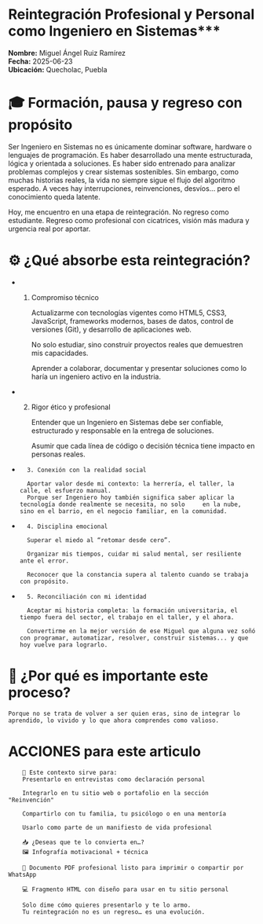 # Reintegración Profesional y Personal como Ingeniero en Sistemas***
**Nombre:** Miguel Ángel Ruiz Ramírez  
**Fecha:** 2025-06-23  
**Ubicación:** Quecholac, Puebla 


# 🎓 Formación, pausa y regreso con propósito

Ser Ingeniero en Sistemas no es únicamente dominar software, hardware o lenguajes de programación. Es haber desarrollado una mente estructurada, lógica y orientada a soluciones. Es haber sido entrenado para analizar problemas complejos y crear sistemas sostenibles.
Sin embargo, como muchas historias reales, la vida no siempre sigue el flujo del algoritmo esperado. A veces hay interrupciones, reinvenciones, desvíos... pero el conocimiento queda latente.

Hoy, me encuentro en una etapa de reintegración. No regreso como estudiante. Regreso como profesional con cicatrices, visión más madura y urgencia real por aportar.

# ⚙️ ¿Qué absorbe esta reintegración?

- 	1. Compromiso técnico
		
		Actualizarme con tecnologías vigentes como HTML5, CSS3, JavaScript, frameworks modernos, bases de datos, control de versiones (Git), y desarrollo de aplicaciones web.

		No solo estudiar, sino construir proyectos reales que demuestren mis capacidades.

		Aprender a colaborar, documentar y presentar soluciones como lo haría un ingeniero activo en la industria.


-	2. 	Rigor ético y profesional

		Entender que un Ingeniero en Sistemas debe ser confiable, estructurado y responsable en la entrega de soluciones.

		Asumir que cada línea de código o decisión técnica tiene impacto en personas reales.

- 		3. Conexión con la realidad social

		Aportar valor desde mi contexto: la herrería, el taller, la calle, el esfuerzo manual.
		Porque ser Ingeniero hoy también significa saber aplicar la tecnología donde realmente se necesita, no solo 	en la nube, sino en el barrio, en el negocio familiar, en la comunidad.

-		4. Disciplina emocional

		Superar el miedo al “retomar desde cero”.

		Organizar mis tiempos, cuidar mi salud mental, ser resiliente ante el error.

		Reconocer que la constancia supera al talento cuando se trabaja con propósito.


-		5. Reconciliación con mi identidad
		
		Aceptar mi historia completa: la formación universitaria, el tiempo fuera del sector, el trabajo en el taller, y el ahora.

		Convertirme en la mejor versión de ese Miguel que alguna vez soñó con programar, automatizar, resolver, construir sistemas... y que hoy vuelve para lograrlo.


#	🌱 ¿Por qué es importante este proceso?

	Porque no se trata de volver a ser quien eras, sino de integrar lo aprendido, lo vivido y lo que ahora comprendes como valioso.

#  ACCIONES para este articulo 

		📘 Este contexto sirve para:
		Presentarlo en entrevistas como declaración personal

		Integrarlo en tu sitio web o portafolio en la sección "Reinvención"

		Compartirlo con tu familia, tu psicólogo o en una mentoría

		Usarlo como parte de un manifiesto de vida profesional

		📥 ¿Deseas que te lo convierta en…?
		🖼️ Infografía motivacional + técnica

		📄 Documento PDF profesional listo para imprimir o compartir por WhatsApp

		💻 Fragmento HTML con diseño para usar en tu sitio personal

		Solo dime cómo quieres presentarlo y te lo armo.
		Tu reintegración no es un regreso… es una evolución.